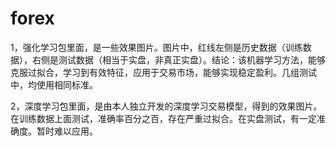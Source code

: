 # forex
1，强化学习包里面，是一些效果图片。图片中，红线左侧是历史数据（训练数据），右侧是测试数据（相当于实盘，非真正实盘）。结论：该机器学习方法，能够克服过拟合，学习到有效特征，应用于交易市场，能够实现稳定盈利。几组测试中，均使用相同标准。


2，深度学习包里面，是由本人独立开发的深度学习交易模型，得到的效果图片。在训练数据上面测试，准确率百分之百，存在严重过拟合。在实盘测试，有一定准确度。暂时难以应用。
